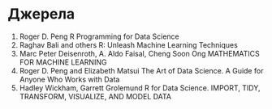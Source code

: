 # Джерела

1. Roger D. Peng R Programming for Data Science
2. Raghav Bali and others R: Unleash Machine Learning Techniques
3. Marc Peter Deisenroth, A. Aldo Faisal, Cheng Soon Ong MATHEMATICS FOR MACHINE LEARNING
4. Roger D. Peng and Elizabeth Matsui The Art of Data Science. A Guide for Anyone Who Works with Data
5. Hadley Wickham, Garrett Grolemund R for Data Science. IMPORT, TIDY, TRANSFORM, VISUALIZE, AND MODEL DATA


